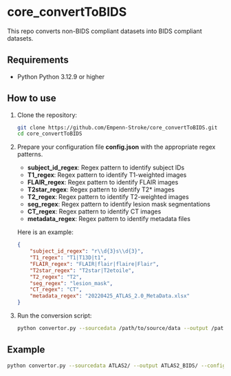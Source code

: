 # core_convertToBIDS
This repo converts non-BIDS compliant datasets into BIDS compliant datasets.

## Requirements
- Python Python 3.12.9 or higher

## How to use
1. Clone the repository:
    ```sh
    git clone https://github.com/Empenn-Stroke/core_convertToBIDS.git
    cd core_convertToBIDS
    ```

2. Prepare your configuration file **config.json** with the appropriate regex patterns.
    - **subject_id_regex**: Regex pattern to identify subject IDs
    - **T1_regex**: Regex pattern to identify T1-weighted images
    - **FLAIR_regex**: Regex pattern to identify FLAIR images
    - **T2star_regex**: Regex pattern to identify T2* images
    - **T2_regex**:  Regex pattern to identify T2-weighted images
    - **seg_regex**: Regex pattern to identify lesion mask segmentations
    - **CT_regex**: Regex pattern to identify CT images
    - **metadata_regex**: Regex pattern to identify metadata files

    Here is an example:
    ```json
    {
        "subject_id_regex": "r\\d{3}s\\d{3}",
        "T1_regex": "T1|T13D|t1",
        "FLAIR_regex": "FLAIR|flair|flaire|Flair",
        "T2star_regex": "T2star|T2etoile",
        "T2_regex": "T2",
        "seg_regex": "lesion_mask",
        "CT_regex": "CT",
        "metadata_regex": "20220425_ATLAS_2.0_MetaData.xlsx"
    }
    ```

3. Run the conversion script:
    ```sh
    python convertor.py --sourcedata /path/to/source/data --output /path/to/output/folder --config /path/to/config.json
    ```

## Example
```sh
python convertor.py --sourcedata ATLAS2/ --output ATLAS2_BIDS/ --config config_ATLAS.json
```
